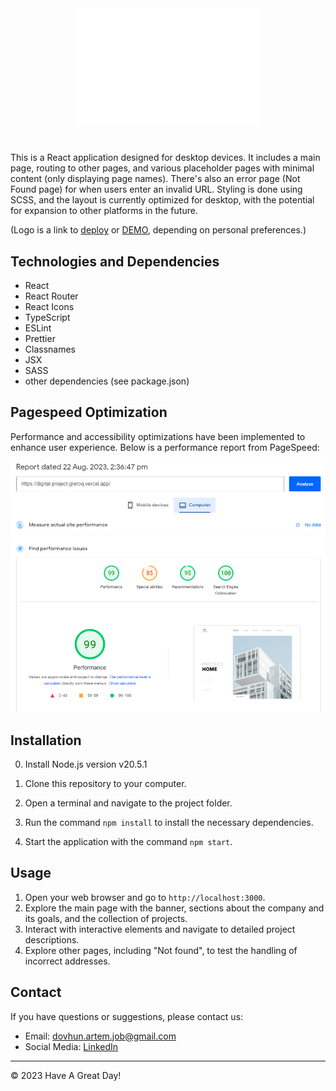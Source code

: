 <div style="text-align: center">
  <a href="https://digital-project-gretoq.vercel.app/" target="_blank"><img src="public/logo/logo_footer.svg" alt="logo" /></a>
</div>

#

This is a React application designed for desktop devices. It includes a main page, routing to other pages, and various placeholder pages with minimal content (only displaying page names). There's also an error page (Not Found page) for when users enter an invalid URL. Styling is done using SCSS, and the layout is currently optimized for desktop, with the potential for expansion to other platforms in the future.

(Logo is a link to [deploy](https://digital-project-gretoq.vercel.app/) or [DEMO](https://digital-project-gretoq.vercel.app/), depending on personal preferences.)

## Technologies and Dependencies

- React
- React Router
- React Icons
- TypeScript
- ESLint
- Prettier
- Classnames
- JSX
- SASS
- other dependencies (see package.json)

## Pagespeed Optimization

Performance and accessibility optimizations have been implemented to enhance user experience. Below is a performance report from PageSpeed:

<div style="text-align: center">
  <img src="public/pagespeed.png">
</div>

## Installation

0. Install Node.js version v20.5.1

1. Clone this repository to your computer.
2. Open a terminal and navigate to the project folder.
3. Run the command `npm install` to install the necessary dependencies.
4. Start the application with the command `npm start`.

## Usage

1. Open your web browser and go to `http://localhost:3000`.
2. Explore the main page with the banner, sections about the company and its goals, and the collection of projects.
3. Interact with interactive elements and navigate to detailed project descriptions.
4. Explore other pages, including "Not found", to test the handling of incorrect addresses.

## Contact

If you have questions or suggestions, please contact us:

- Email: dovhun.artem.job@gmail.com
- Social Media: [LinkedIn](https://www.linkedin.com/in/dovhun-artem/)

---

&copy; 2023 Have A Great Day!
